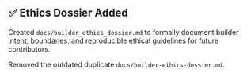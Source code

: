 ## ✅ Ethics Dossier Added

Created `docs/builder_ethics_dossier.md` to formally document builder intent, boundaries, and reproducible ethical guidelines for future contributors.

Removed the outdated duplicate `docs/builder-ethics-dossier.md`.

